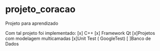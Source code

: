 # projeto_coracao
Projeto para aprendizado

Com tal projeto foi implementado:
 [x] C++
 [x] Framework Qt
 [x]Projetos com modelagem multicamadas
 [x]Unit Test ( GoogleTest)
 [ ]Banco de Dados
  
